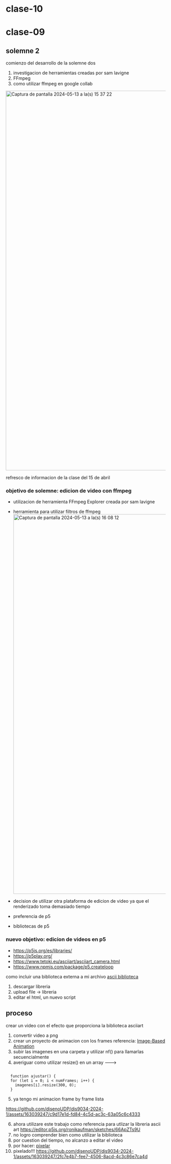 # clase-10
# clase-09

## solemne 2

comienzo del desarrollo de la solemne dos

1. investigacion de herramientas creadas por sam lavigne
2. FFmpeg
3. como utilizar ffmpeg en google collab

<img width="1195" alt="Captura de pantalla 2024-05-13 a la(s) 15 37 22" src="https://github.com/jacinta000/dis9034-2024-1/assets/163039247/d5513aa7-d2f4-4824-b531-2979736780ba">

refresco de informacion de la clase del 15 de abril

### objetivo de solemne: edicion de video con ffmpeg

- utilizacion de herramienta FFmpeg Explorer creada por sam lavigne
- herramienta para utilizar filtros de ffmpeg
  <img width="1195" alt="Captura de pantalla 2024-05-13 a la(s) 16 08 12" src="https://github.com/jacinta000/dis9034-2024-1/assets/163039247/4ffc6875-7f57-4ac6-9abc-2e745b5a9957">

- decision de utilizar otra plataforma de edicion de video ya que el renderizado toma demasiado tiempo
- preferencia de p5
- bibliotecas de p5

### nuevo objetivo: edicion de videos en p5

- <https://p5js.org/es/libraries/>
- <https://p5play.org/> 
- <https://www.tetoki.eu/asciiart/asciiart_camera.html>
- <https://www.npmjs.com/package/p5.createloop>

como incluir una biblioteca externa a mi archivo
[ascii biblioteca](<https://creative-coding.decontextualize.com/external-libraries/>)

1. descargar libreria
2. upload file -> libreria
3. editar el html, un nuevo script

## proceso

crear un video con el efecto que proporciona la biblioteca asciiart

1. convertir video a png
2. crear un proyecto de animacion con los frames
   referencia: [Image-Based Animation](<https://editor.p5js.org/stungeye/sketches/zEMpTwHvu>)
3. subir las imagenes en una carpeta y utilizar nf() para llamarlas secuencialmente
4. averiguar como utilizar resize() en un array --->

```

  function ajustar() {
  for (let i = 0; i < numFrames; i++) {
    imagenes[i].resize(300, 0);
  }
```

5. ya tengo mi animacion frame by frame lista

https://github.com/disenoUDP/dis9034-2024-1/assets/163039247/c9d17e1d-fd84-4c5d-ac3c-63a05c6c4333


6. ahora utilizare este trabajo como referencia para utlizar la libreria ascii art  https://editor.p5js.org/ronikaufman/sketches/66ApZTs9U
7. no logro comprender bien como utilizar la biblioteca
8. por cuestion del tiempo, no alcanzo a editar el video
9. por hacer: [pixelar](https://editor.p5js.org/ismanfromes/sketches/QYJuxVFTl0)
10. pixelado!!!
https://github.com/disenoUDP/dis9034-2024-1/assets/163039247/2fc7e4b7-fee7-4506-8acd-4c3c86e7ca4d
